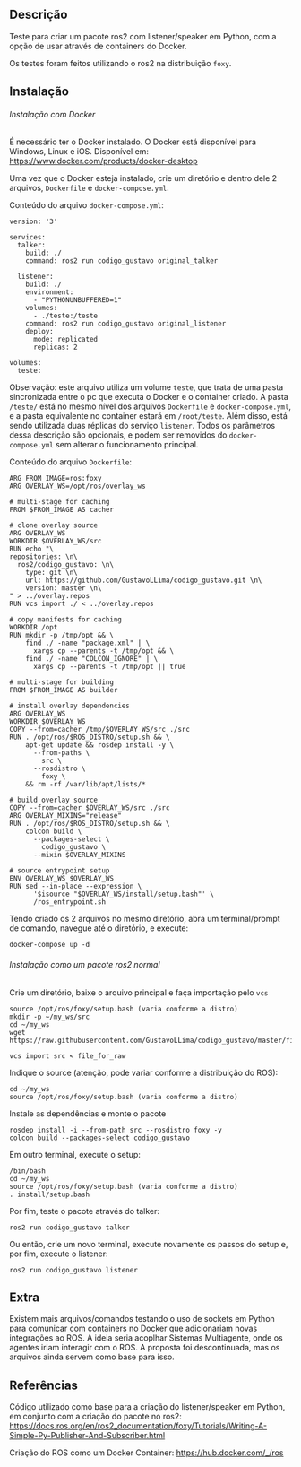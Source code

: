 ## Descrição
Teste para criar um pacote ros2 com listener/speaker em Python, com a opção de usar através de containers do Docker.

Os testes foram feitos utilizando o ros2 na distribuição `foxy`.

## Instalação

###### Instalação com Docker
É necessário ter o Docker instalado. O Docker está disponível para Windows, Linux e iOS. Disponível em: https://www.docker.com/products/docker-desktop

Uma vez que o Docker esteja instalado, crie um diretório e dentro dele 2 arquivos, `Dockerfile` e `docker-compose.yml`.

Conteúdo do arquivo `docker-compose.yml`:
```
version: '3'

services:
  talker:
    build: ./
    command: ros2 run codigo_gustavo original_talker

  listener:
    build: ./
    environment:
      - "PYTHONUNBUFFERED=1"
    volumes:
      - ./teste:/teste
    command: ros2 run codigo_gustavo original_listener
    deploy:
      mode: replicated
      replicas: 2

volumes:
  teste:
```
Observação: este arquivo utiliza um volume `teste`, que trata de uma pasta sincronizada entre o pc que executa o Docker e o container criado. A pasta `/teste/` está no mesmo nível dos arquivos `Dockerfile` e `docker-compose.yml`, e a pasta equivalente no container estará em `/root/teste`. Além disso, está sendo utilizada duas réplicas do serviço `listener`. Todos os parâmetros dessa descrição são opcionais, e podem ser removidos do `docker-compose.yml` sem alterar o funcionamento principal.

Conteúdo do arquivo `Dockerfile`:
```
ARG FROM_IMAGE=ros:foxy
ARG OVERLAY_WS=/opt/ros/overlay_ws

# multi-stage for caching
FROM $FROM_IMAGE AS cacher

# clone overlay source
ARG OVERLAY_WS
WORKDIR $OVERLAY_WS/src
RUN echo "\
repositories: \n\
  ros2/codigo_gustavo: \n\
    type: git \n\
    url: https://github.com/GustavoLLima/codigo_gustavo.git \n\
    version: master \n\
" > ../overlay.repos
RUN vcs import ./ < ../overlay.repos

# copy manifests for caching
WORKDIR /opt
RUN mkdir -p /tmp/opt && \
    find ./ -name "package.xml" | \
      xargs cp --parents -t /tmp/opt && \
    find ./ -name "COLCON_IGNORE" | \
      xargs cp --parents -t /tmp/opt || true

# multi-stage for building
FROM $FROM_IMAGE AS builder

# install overlay dependencies
ARG OVERLAY_WS
WORKDIR $OVERLAY_WS
COPY --from=cacher /tmp/$OVERLAY_WS/src ./src
RUN . /opt/ros/$ROS_DISTRO/setup.sh && \
    apt-get update && rosdep install -y \
      --from-paths \
        src \
      --rosdistro \
        foxy \
    && rm -rf /var/lib/apt/lists/*

# build overlay source
COPY --from=cacher $OVERLAY_WS/src ./src
ARG OVERLAY_MIXINS="release"
RUN . /opt/ros/$ROS_DISTRO/setup.sh && \
    colcon build \
      --packages-select \
        codigo_gustavo \
      --mixin $OVERLAY_MIXINS

# source entrypoint setup
ENV OVERLAY_WS $OVERLAY_WS
RUN sed --in-place --expression \
      '$isource "$OVERLAY_WS/install/setup.bash"' \
      /ros_entrypoint.sh
```

Tendo criado os 2 arquivos no mesmo diretório, abra um terminal/prompt de comando, navegue até o diretório, e execute:
```
docker-compose up -d
```
###### Instalação como um pacote ros2 normal
Crie um diretório, baixe o arquivo principal e faça importação pelo `vcs`
```
source /opt/ros/foxy/setup.bash (varia conforme a distro)
mkdir -p ~/my_ws/src
cd ~/my_ws
wget https://raw.githubusercontent.com/GustavoLLima/codigo_gustavo/master/file_for_raw

vcs import src < file_for_raw
```

Indique o source (atenção, pode variar conforme a distribuição do ROS):
```
cd ~/my_ws
source /opt/ros/foxy/setup.bash (varia conforme a distro)
```
Instale as dependências e monte o pacote
```
rosdep install -i --from-path src --rosdistro foxy -y
colcon build --packages-select codigo_gustavo
```

Em outro terminal, execute o setup:
```
/bin/bash
cd ~/my_ws
source /opt/ros/foxy/setup.bash (varia conforme a distro)
. install/setup.bash
```

Por fim, teste o pacote através do talker:
```
ros2 run codigo_gustavo talker
```

Ou então, crie um novo terminal, execute novamente os passos do setup e, por fim, execute o listener:
```
ros2 run codigo_gustavo listener
```

## Extra
Existem mais arquivos/comandos testando o uso de sockets em Python para comunicar com containers no Docker que adicionariam novas integrações ao ROS. A ideia seria acoplhar Sistemas Multiagente, onde os agentes iriam interagir com o ROS. A proposta foi descontinuada, mas os arquivos ainda servem como base para isso.

## Referências
Código utilizado como base para a criação do listener/speaker em Python, em conjunto com a criação do pacote no ros2: https://docs.ros.org/en/ros2_documentation/foxy/Tutorials/Writing-A-Simple-Py-Publisher-And-Subscriber.html

Criação do ROS como um Docker Container: https://hub.docker.com/_/ros
